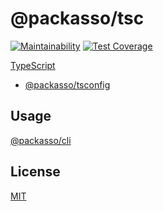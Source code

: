 # @packasso/tsc

[![Maintainability](https://api.codeclimate.com/v1/badges/aaced5b2261f8a59b7cd/maintainability)](https://codeclimate.com/github/qiwi/packasso/maintainability)
[![Test Coverage](https://api.codeclimate.com/v1/badges/aaced5b2261f8a59b7cd/test_coverage)](https://codeclimate.com/github/qiwi/packasso/test_coverage)

[TypeScript](https://typescriptlang.org/)

- [@packasso/tsconfig](https://www.npmjs.com/package/@packasso/tsconfig)

## Usage

[@packasso/cli](https://www.npmjs.com/package/@packasso/cli)

## License

[MIT](./LICENSE)
